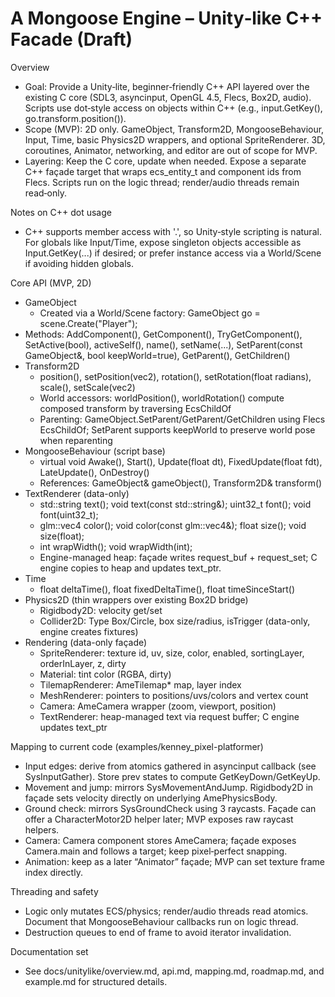 # A Mongoose Engine – Unity‑like C++ Facade (Draft)

Overview
- Goal: Provide a Unity‑lite, beginner‑friendly C++ API layered over the existing C core (SDL3, asyncinput, OpenGL 4.5, Flecs, Box2D, audio). Scripts use dot‑style access on objects within C++ (e.g., input.GetKey(), go.transform.position()).
- Scope (MVP): 2D only. GameObject, Transform2D, MongooseBehaviour, Input, Time, basic Physics2D wrappers, and optional SpriteRenderer. 3D, coroutines, Animator, networking, and editor are out of scope for MVP.
- Layering: Keep the C core, update when needed. Expose a separate C++ façade target that wraps ecs_entity_t and component ids from Flecs. Scripts run on the logic thread; render/audio threads remain read‑only.

Notes on C++ dot usage
- C++ supports member access with '.', so Unity‑style scripting is natural. For globals like Input/Time, expose singleton objects accessible as Input.GetKey(...) if desired; or prefer instance access via a World/Scene if avoiding hidden globals.

Core API (MVP, 2D)
- GameObject
  - Created via a World/Scene factory: GameObject go = scene.Create("Player");
- Methods: AddComponent<T>(), GetComponent<T>(), TryGetComponent<T>(), SetActive(bool), activeSelf(), name(), setName(...), SetParent(const GameObject&, bool keepWorld=true), GetParent(), GetChildren()
- Transform2D
  - position(), setPosition(vec2), rotation(), setRotation(float radians), scale(), setScale(vec2)
  - World accessors: worldPosition(), worldRotation() compute composed transform by traversing EcsChildOf
  - Parenting: GameObject.SetParent/GetParent/GetChildren using Flecs EcsChildOf; SetParent supports keepWorld to preserve world pose when reparenting
- MongooseBehaviour (script base)
  - virtual void Awake(), Start(), Update(float dt), FixedUpdate(float fdt), LateUpdate(), OnDestroy()
  - References: GameObject& gameObject(), Transform2D& transform()
- TextRenderer (data-only)
  - std::string text(); void text(const std::string&); uint32_t font(); void font(uint32_t);
  - glm::vec4 color(); void color(const glm::vec4&); float size(); void size(float);
  - int wrapWidth(); void wrapWidth(int);
  - Engine-managed heap: façade writes request_buf + request_set; C engine copies to heap and updates text_ptr.
- Time
  - float deltaTime(), float fixedDeltaTime(), float timeSinceStart()
- Physics2D (thin wrappers over existing Box2D bridge)
  - Rigidbody2D: velocity get/set
  - Collider2D: Type Box/Circle, box size/radius, isTrigger (data-only, engine creates fixtures)
- Rendering (data-only façade)
  - SpriteRenderer: texture id, uv, size, color, enabled, sortingLayer, orderInLayer, z, dirty
  - Material: tint color (RGBA, dirty)
  - TilemapRenderer: AmeTilemap* map, layer index
  - MeshRenderer: pointers to positions/uvs/colors and vertex count
  - Camera: AmeCamera wrapper (zoom, viewport, position)
  - TextRenderer: heap-managed text via request buffer; C engine updates text_ptr

Mapping to current code (examples/kenney_pixel-platformer)
- Input edges: derive from atomics gathered in asyncinput callback (see SysInputGather). Store prev states to compute GetKeyDown/GetKeyUp.
- Movement and jump: mirrors SysMovementAndJump. Rigidbody2D in façade sets velocity directly on underlying AmePhysicsBody.
- Ground check: mirrors SysGroundCheck using 3 raycasts. Façade can offer a CharacterMotor2D helper later; MVP exposes raw raycast helpers.
- Camera: Camera component stores AmeCamera; façade exposes Camera.main and follows a target; keep pixel‑perfect snapping.
- Animation: keep as a later “Animator” façade; MVP can set texture frame index directly.

Threading and safety
- Logic only mutates ECS/physics; render/audio threads read atomics. Document that MongooseBehaviour callbacks run on logic thread.
- Destruction queues to end of frame to avoid iterator invalidation.

Documentation set
- See docs/unitylike/overview.md, api.md, mapping.md, roadmap.md, and example.md for structured details.
